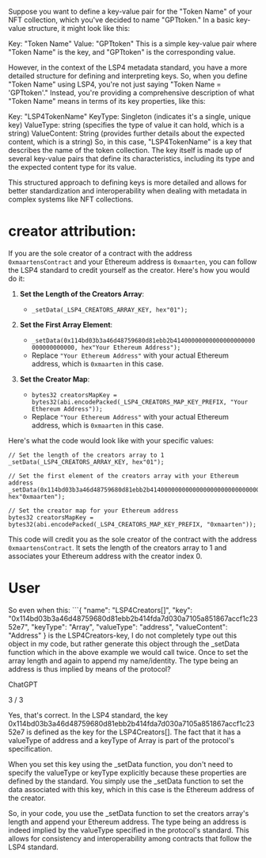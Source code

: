 Suppose you want to define a key-value pair for the "Token Name" of your NFT collection, which you've decided to name "GPTtoken." In a basic key-value structure, it might look like this:

Key: "Token Name"
Value: "GPTtoken"
This is a simple key-value pair where "Token Name" is the key, and "GPTtoken" is the corresponding value.

However, in the context of the LSP4 metadata standard, you have a more detailed structure for defining and interpreting keys. So, when you define "Token Name" using LSP4, you're not just saying "Token Name = 'GPTtoken'." Instead, you're providing a comprehensive description of what "Token Name" means in terms of its key properties, like this:

Key: "LSP4TokenName"
KeyType: Singleton (indicates it's a single, unique key)
ValueType: string (specifies the type of value it can hold, which is a string)
ValueContent: String (provides further details about the expected content, which is a string)
So, in this case, "LSP4TokenName" is a key that describes the name of the token collection. The key itself is made up of several key-value pairs that define its characteristics, including its type and the expected content type for its value.

This structured approach to defining keys is more detailed and allows for better standardization and interoperability when dealing with metadata in complex systems like NFT collections.

# creator attribution:

If you are the sole creator of a contract with the address `0xmaartensContract` and your Ethereum address is `0xmaarten`, you can follow the LSP4 standard to credit yourself as the creator. Here's how you would do it:

1. **Set the Length of the Creators Array**:

   - `_setData(_LSP4_CREATORS_ARRAY_KEY, hex"01");`

2. **Set the First Array Element**:

   - `_setData(0x114bd03b3a46d48759680d81ebb2b41400000000000000000000000000000000, hex"Your Ethereum Address");`
   - Replace `"Your Ethereum Address"` with your actual Ethereum address, which is `0xmaarten` in this case.

3. **Set the Creator Map**:
   - `bytes32 creatorsMapKey = bytes32(abi.encodePacked(_LSP4_CREATORS_MAP_KEY_PREFIX, "Your Ethereum Address"));`
   - Replace `"Your Ethereum Address"` with your actual Ethereum address, which is `0xmaarten` in this case.

Here's what the code would look like with your specific values:

```solidity
// Set the length of the creators array to 1
_setData(_LSP4_CREATORS_ARRAY_KEY, hex"01");

// Set the first element of the creators array with your Ethereum address
_setData(0x114bd03b3a46d48759680d81ebb2b41400000000000000000000000000000000, hex"0xmaarten");

// Set the creator map for your Ethereum address
bytes32 creatorsMapKey = bytes32(abi.encodePacked(_LSP4_CREATORS_MAP_KEY_PREFIX, "0xmaarten"));
```

This code will credit you as the sole creator of the contract with the address `0xmaartensContract`. It sets the length of the creators array to 1 and associates your Ethereum address with the creator index 0.

# User

So even when this: ```{
"name": "LSP4Creators[]",
"key": "0x114bd03b3a46d48759680d81ebb2b414fda7d030a7105a851867accf1c2352e7",
"keyType": "Array",
"valueType": "address",
"valueContent": "Address"
} is the LSP4Creators-key, I do not completely type out this object in my code, but rather generate this object through the \_setData function which in the above example we would call twice. Once to set the array length and again to append my name/identity. The type being an address is thus implied by means of the protocol?

ChatGPT

3 / 3

Yes, that's correct. In the LSP4 standard, the key 0x114bd03b3a46d48759680d81ebb2b414fda7d030a7105a851867accf1c2352e7 is defined as the key for the LSP4Creators[]. The fact that it has a valueType of address and a keyType of Array is part of the protocol's specification.

When you set this key using the \_setData function, you don't need to specify the valueType or keyType explicitly because these properties are defined by the standard. You simply use the \_setData function to set the data associated with this key, which in this case is the Ethereum address of the creator.

So, in your code, you use the \_setData function to set the creators array's length and append your Ethereum address. The type being an address is indeed implied by the valueType specified in the protocol's standard. This allows for consistency and interoperability among contracts that follow the LSP4 standard.

